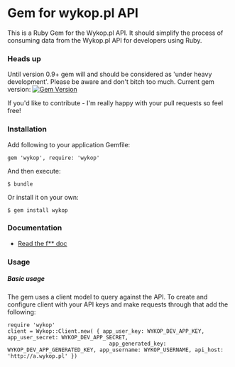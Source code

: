 # Gem for wykop.pl API

This is a Ruby Gem for the Wykop.pl API. It should simplify the process of consuming data from the Wykop.pl API for developers using Ruby.


### Heads up

Until version 0.9+ gem will and should be considered as 'under heavy development'. Please be aware and don't bitch too much. 
Current gem version: [![Gem Version](https://badge.fury.io/rb/wykop.svg)](http://badge.fury.io/rb/wykop)

If you'd like to contribute - I'm really happy with your pull requests so feel free!

### Installation
Add following to your application Gemfile:

```
gem 'wykop', require: 'wykop'
```

And then execute:

```
$ bundle
```

Or install it on your own:

```
$ gem install wykop
```



### Documentation

* [Read the f** doc](https://github.com/lukaszraczylo/wykop-ruby/tree/master/doc/index.md)

### Usage

##### Basic usage
The gem uses a client model to query against the API. To create and configure client with your API keys and make requests through that add the following:

```
require 'wykop'
client = Wykop::Client.new( { app_user_key: WYKOP_DEV_APP_KEY, app_user_secret: WYKOP_DEV_APP_SECRET, 
								app_generated_key: WYKOP_DEV_APP_GENERATED_KEY, app_username: WYKOP_USERNAME, api_host: 'http://a.wykop.pl' })
```